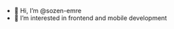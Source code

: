 - 👋 Hi, I’m @sozen-emre
- 👀 I’m interested in frontend and mobile development
<!---
sozen-emre/sozen-emre is a ✨ special ✨ repository because its `README.md` (this file) appears on your GitHub profile.
You can click the Preview link to take a look at your changes.
--->
